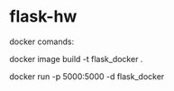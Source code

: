 # flask-hw

docker comands:

docker image build -t flask_docker .

docker run -p 5000:5000 -d flask_docker

